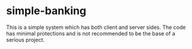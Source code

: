 # simple-banking
This is a simple system which has both client and server sides. The code has minimal protections and is not recommended to be the base of a serious project. 
